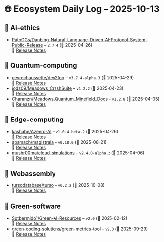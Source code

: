 # 🌐 Ecosystem Daily Log – 2025-10-13

## 🔹 Ai-ethics
- [PatoGGs/Danbing-Natural-Language-Driven-AI-Protocol-System-Public-Release](https://github.com/PatoGGs/Danbing-Natural-Language-Driven-AI-Protocol-System-Public-Release/releases/tag/2.7.4) – `2.7.4` (📅 2025-04-26)  
  🔗 [Release Notes](https://github.com/PatoGGs/Danbing-Natural-Language-Driven-AI-Protocol-System-Public-Release/releases/tag/2.7.4)

## 🔹 Quantum-computing
- [cevrechaussette/dev2foo](https://github.com/cevrechaussette/dev2foo/releases/tag/v3.7.4-alpha.3) – `v3.7.4-alpha.3` (📅 2025-04-29)  
  🔗 [Release Notes](https://github.com/cevrechaussette/dev2foo/releases/tag/v3.7.4-alpha.3)
- [jodz09/Meadows_CrashSuite](https://github.com/jodz09/Meadows_CrashSuite/releases/tag/v1.2.2) – `v1.2.2` (📅 2025-04-23)  
  🔗 [Release Notes](https://github.com/jodz09/Meadows_CrashSuite/releases/tag/v1.2.2)
- [Charanzn/Meadows_Quantum_Minefield_Docs](https://github.com/Charanzn/Meadows_Quantum_Minefield_Docs/releases/tag/v1.2.8) – `v1.2.8` (📅 2025-04-05)  
  🔗 [Release Notes](https://github.com/Charanzn/Meadows_Quantum_Minefield_Docs/releases/tag/v1.2.8)

## 🔹 Edge-computing
- [kashabe/Azeerc-AI](https://github.com/kashabe/Azeerc-AI/releases/tag/v1.0.4-beta.2) – `v1.0.4-beta.2` (📅 2025-04-26)  
  🔗 [Release Notes](https://github.com/kashabe/Azeerc-AI/releases/tag/v1.0.4-beta.2)
- [absmach/magistrala](https://github.com/absmach/magistrala/releases/tag/v0.18.0) – `v0.18.0` (📅 2025-08-21)  
  🔗 [Release Notes](https://github.com/absmach/magistrala/releases/tag/v0.18.0)
- [mushr00ma/cloud-simulations](https://github.com/mushr00ma/cloud-simulations/releases/tag/v2.4.0-alpha.2) – `v2.4.0-alpha.2` (📅 2025-04-06)  
  🔗 [Release Notes](https://github.com/mushr00ma/cloud-simulations/releases/tag/v2.4.0-alpha.2)

## 🔹 Webassembly
- [tursodatabase/turso](https://github.com/tursodatabase/turso/releases/tag/v0.2.2) – `v0.2.2` (📅 2025-10-08)  
  🔗 [Release Notes](https://github.com/tursodatabase/turso/releases/tag/v0.2.2)

## 🔹 Green-software
- [Sgtbermido1/Green-AI-Resources](https://github.com/Sgtbermido1/Green-AI-Resources/releases/tag/v2.0) – `v2.0` (📅 2025-02-12)  
  🔗 [Release Notes](https://github.com/Sgtbermido1/Green-AI-Resources/releases/tag/v2.0)
- [green-coding-solutions/green-metrics-tool](https://github.com/green-coding-solutions/green-metrics-tool/releases/tag/v2.3) – `v2.3` (📅 2025-09-29)  
  🔗 [Release Notes](https://github.com/green-coding-solutions/green-metrics-tool/releases/tag/v2.3)